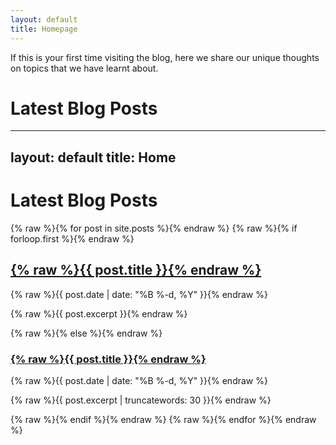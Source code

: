 ```yaml
---
layout: default
title: Homepage
---
```



If this is your first time visiting the blog, here we share our unique thoughts on topics that we have learnt about.

# Latest Blog Posts

---
layout: default
title: Home
---

# Latest Blog Posts

<main class="newspaper-layout">
  {% raw %}{% for post in site.posts %}{% endraw %}
    {% raw %}{% if forloop.first %}{% endraw %}
      <article class="featured-article">
        <h2><a href="{% raw %}{{ post.url | relative_url }}{% endraw %}">{% raw %}{{ post.title }}{% endraw %}</a></h2>
        <p class="post-meta">{% raw %}{{ post.date | date: "%B %-d, %Y" }}{% endraw %}</p>
        <p>{% raw %}{{ post.excerpt }}{% endraw %}</p>
      </article>
    {% raw %}{% else %}{% endraw %}
      <article class="column-article">
        <h3><a href="{% raw %}{{ post.url | relative_url }}{% endraw %}">{% raw %}{{ post.title }}{% endraw %}</a></h3>
        <p class="post-meta">{% raw %}{{ post.date | date: "%B %-d, %Y" }}{% endraw %}</p>
        <p>{% raw %}{{ post.excerpt | truncatewords: 30 }}{% endraw %}</p>
      </article>
    {% raw %}{% endif %}{% endraw %}
  {% raw %}{% endfor %}{% endraw %}
</main>